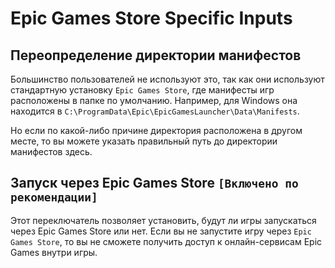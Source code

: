 # Epic Games Store Specific Inputs

## Переопределение директории манифестов

Большинство пользователей не используют это, так как они используют стандартную установку `Epic Games Store`, где манифесты игр расположены в папке по умолчанию. Например, для Windows она находится в `C:\ProgramData\Epic\EpicGamesLauncher\Data\Manifests`.

Но если по какой-либо причине директория расположена в другом месте, то вы можете указать правильный путь до директории манифестов здесь.

## Запуск через Epic Games Store `[Включено по рекомендации]`

Этот переключатель позволяет установить, будут ли игры запускаться через Epic Games Store или нет. Если вы не запустите игру через `Epic Games Store`, то вы не сможете получить доступ к онлайн-сервисам Epic Games внутри игры.
